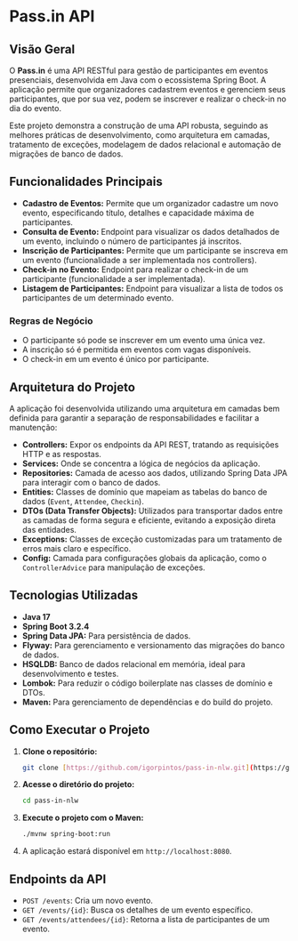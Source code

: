 # Pass.in API

## Visão Geral

O **Pass.in** é uma API RESTful para gestão de participantes em eventos presenciais, desenvolvida em Java com o ecossistema Spring Boot. A aplicação permite que organizadores cadastrem eventos e gerenciem seus participantes, que por sua vez, podem se inscrever e realizar o check-in no dia do evento.

Este projeto demonstra a construção de uma API robusta, seguindo as melhores práticas de desenvolvimento, como arquitetura em camadas, tratamento de exceções, modelagem de dados relacional e automação de migrações de banco de dados.

## Funcionalidades Principais

* **Cadastro de Eventos:** Permite que um organizador cadastre um novo evento, especificando título, detalhes e capacidade máxima de participantes.
* **Consulta de Evento:** Endpoint para visualizar os dados detalhados de um evento, incluindo o número de participantes já inscritos.
* **Inscrição de Participantes:** Permite que um participante se inscreva em um evento (funcionalidade a ser implementada nos controllers).
* **Check-in no Evento:** Endpoint para realizar o check-in de um participante (funcionalidade a ser implementada).
* **Listagem de Participantes:** Endpoint para visualizar a lista de todos os participantes de um determinado evento.

### Regras de Negócio

* O participante só pode se inscrever em um evento uma única vez.
* A inscrição só é permitida em eventos com vagas disponíveis.
* O check-in em um evento é único por participante.

## Arquitetura do Projeto

A aplicação foi desenvolvida utilizando uma arquitetura em camadas bem definida para garantir a separação de responsabilidades e facilitar a manutenção:

* **Controllers:** Expor os endpoints da API REST, tratando as requisições HTTP e as respostas.
* **Services:** Onde se concentra a lógica de negócios da aplicação.
* **Repositories:** Camada de acesso aos dados, utilizando Spring Data JPA para interagir com o banco de dados.
* **Entities:** Classes de domínio que mapeiam as tabelas do banco de dados (`Event`, `Attendee`, `Checkin`).
* **DTOs (Data Transfer Objects):** Utilizados para transportar dados entre as camadas de forma segura e eficiente, evitando a exposição direta das entidades.
* **Exceptions:** Classes de exceção customizadas para um tratamento de erros mais claro e específico.
* **Config:** Camada para configurações globais da aplicação, como o `ControllerAdvice` para manipulação de exceções.

## Tecnologias Utilizadas

* **Java 17**
* **Spring Boot 3.2.4**
* **Spring Data JPA:** Para persistência de dados.
* **Flyway:** Para gerenciamento e versionamento das migrações do banco de dados.
* **HSQLDB:** Banco de dados relacional em memória, ideal para desenvolvimento e testes.
* **Lombok:** Para reduzir o código boilerplate nas classes de domínio e DTOs.
* **Maven:** Para gerenciamento de dependências e do build do projeto.

## Como Executar o Projeto

1.  **Clone o repositório:**
    ```bash
    git clone [https://github.com/igorpintos/pass-in-nlw.git](https://github.com/igorpintos/pass-in-nlw.git)
    ```
2.  **Acesse o diretório do projeto:**
    ```bash
    cd pass-in-nlw
    ```
3.  **Execute o projeto com o Maven:**
    ```bash
    ./mvnw spring-boot:run
    ```
4.  A aplicação estará disponível em `http://localhost:8080`.

## Endpoints da API

* `POST /events`: Cria um novo evento.
* `GET /events/{id}`: Busca os detalhes de um evento específico.
* `GET /events/attendees/{id}`: Retorna a lista de participantes de um evento.
